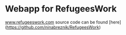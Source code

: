 # Webapp for RefugeesWork

www.refugeeswork.com source code can be found [here] (https://github.com/ninabreznik/RefugeesWork)
